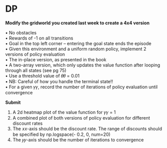 # DP
 **Modify the gridworld you created last week to create a 4x4 version** <br>

• No obstacles <br>
• Rewards of -1 on all transitions <br>
• Goal in the top left corner – entering the goal state ends the episode <br>
• Given this environment and a uniform random policy, implement 2 versions of policy evaluation <br>
• The in-place version, as presented in the book <br>
• A two-array version, which only updates the value function after looping through all states (see pg 75) <br>
• Use a threshold value of 𝜃𝜃 = 0.01 <br>
• NB: Careful of how you handle the terminal state!! <br>
• For a given 𝛾𝛾, record the number of iterations of policy evaluation until convergence <br>

**Submit**
1. A 2d heatmap plot of the value function for 𝛾𝛾 = 1
2. A combined plot of both versions of policy evaluation for different discount rates
1. The 𝑥𝑥-axis should be the discount rate. The range of discounts should be specified by np.logspace(- 0.2, 0, num=20)
2. The 𝑦𝑦-axis should be the number of iterations to convergence
